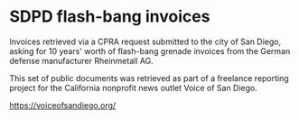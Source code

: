 # SDPD flash-bang invoices

Invoices retrieved via a CPRA request submitted to the city of San Diego, asking for 10 years' worth of flash-bang grenade invoices from the German defense manufacturer Rheinmetall AG.

This set of public documents was retrieved as part of a freelance reporting project for the California nonprofit news outlet Voice of San Diego. 

https://voiceofsandiego.org/

